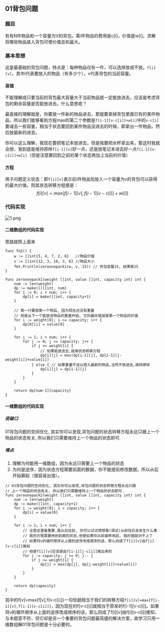## 01背包问题

### 题目

 有有N件物品和一个容量为V的背包。第i件物品的费用是c[i]，价值是w[i]。求解将哪些物品装入背包可使价值总和最大。 

### 基本思想

这是最基础的背包问题，特点是：每种物品仅有一件，可以选择放或不放。`f[i][v]`，其中i代表要放入的物品（有多少个），v代表背包的当前容量。

#### 易错

不能理解成只要当前的背包最大容量大于当前物品就一定能放进去，应该是考虑背包的剩余容量是否能放进去。什么意思呢？

最直接的理解就是，你要放一件新的物品进去，那就要拿掉背包里面已有的某件物品，所以我们能够看到方程max的第二个参数是`f[i-1][v-c[i]]+w[i]`中的`v-c[i]`要减去一些容量，相当于状态要回到某件物品没进去的时候，即拿出一件物品，然后放最新的进去。

你可以这么理解，我现在要把笔记本放进去，但是我要把水杯拿出来，那这时我就会想，我到底是维持原样`f[i-1][v]`好一点，还是放笔记本进去好一点`f[i-1][v-c[i]]+w[i]`（但是注意要回到之前的某个状态再加上当前的价值）

#### 方程

用子问题定义状态：即`f[i][v]`表示前i件物品恰放入一个容量为v的背包可以获得的最大价值。则其状态转移方程便是：
$$
f[i][v]=max\{f[i-1][v],f[i-1][v-c[i]]+w[i]\}
$$

### 代码实现

 ![1.png](http://upload-images.jianshu.io/upload_images/6158928-0098431f2715daf7.png?imageMogr2/auto-orient/strip) 

#### 二维数组的代码实现

思路就照上面来

```
func fn2() {
	w := []int{5, 4, 7, 2, 6}   //物品价值
	v := []int{12, 3, 10, 3, 6} //物品大小
	fmt.Println(zeroonepack1(w, v, 15)) // 背包容量15, 结果是25
}

func zeroonepack1(weight []int, value []int, capacity int) int {
	num := len(weight)
	dp := make([][]int, num)
	for i := 0; i < num; i++ {
		dp[i] = make([]int, capacity+1)
	}

	// 第一行要放第一个物品, 因为现在还没有重量
	// 但是从下一个能放该物品的重量开始, 它的最优值就是第一个物品的价值
	for i := weight[0]; i <= capacity; i++ {
		dp[0][i] = value[0]
	}

	for i := 1; i < num; i++ {
		for j := 0; j <= capacity; j++ {
			if j >= weight[i] {
				// 如果能放进去,就用状态转移方程
				dp[i][j] = max(dp[i-1][j], dp[i-1][j-weight[i]]+value[i])
			} else { // 如果重量不足以放入最新的物品,当然不放进去,维持原样
				dp[i][j] = dp[i-1][j]
			}
		}
	}

	return dp[num-1][capacity]
}
```

#### 一维数组的代码实现

##### 突破口

01背包问题的空间优化, 其实你可以发现,背包问题的状态转移方程永远只跟上一个物品的状态有关, 所以我们只需要维持上一个物品的状态即可.

##### 难点

1. 理解为何能用一维数组，因为永远只需要上一个物品的状态
2. 为何是逆序，因为状态方程需要前面的数据，你不能提前修改数据，所以从后开始算起（很容易出错）。

```
// 01背包问题的空间优化, 其实你可以发现,背包问题的状态转移方程永远只跟
// 上一个物品的状态有关, 所以我们只需要维持上一个物品的状态即可.
func zeroonepack2(weight []int, value []int, capacity int) int {
	num := len(weight)
	dp := make([]int, capacity+1)
	for i := weight[0]; i < capacity; i++ {
		dp[i] = value[0]
	}

	for i := 1; i < num; i++ {
		// 注意这里最重要,是从后往前, 你可以试试想想看(调试)从前往后会发生什么事
		// 我的方程需要用到前面的状态,但是如果你从前面修改起, 我的值就对不上了
		// 如果将v的循环顺序从上面的逆序改成顺序的话，那么则成了f[i][v]由f[i][v-c[i]]推知
		// 但是f[i][v]应该是由f[i-1][j-c[i]]推出来的
		for j := capacity; j >= 0; j-- {
			if j >= weight[i] {
				dp[j] = max(dp[j], dp[j-weight[i]]+value[i])
			}
		}
	}

	return dp[capacity]
}
```

 其中的f[v]=max{f[v],f[v-c[i]]}一句恰就相当于我们的转移方程`f[i][v]=max{f[i-1][v],f[i-1][v-c[i]]}`，因为现在的f[v-c[i]]就相当于原来的f[i-1][v-c[i]]。如果将v的循环顺序从上面的逆序改成顺序的话，那么则成了f[i][v]由f[i][v-c[i]]推知，与本题意不符，但它却是另一个重要的背包问题最简捷的解决方案，故学习只用一维数组解01背包问题是十分必要的。 